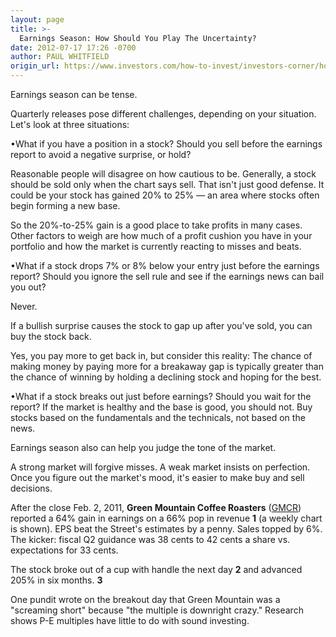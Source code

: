```yaml
---
layout: page
title: >-
  Earnings Season: How Should You Play The Uncertainty?
date: 2012-07-17 17:26 -0700
author: PAUL WHITFIELD
origin_url: https://www.investors.com/how-to-invest/investors-corner/how-to-play-growth-stocks-during-earnings-season
---
```





Earnings season can be tense.


Quarterly releases pose different challenges, depending on your situation. Let's look at three situations:


•What if you have a position in a stock? Should you sell before the earnings report to avoid a negative surprise, or hold?


Reasonable people will disagree on how cautious to be. Generally, a stock should be sold only when the chart says sell. That isn't just good defense. It could be your stock has gained 20% to 25% — an area where stocks often begin forming a new base.


So the 20%-to-25% gain is a good place to take profits in many cases. Other factors to weigh are how much of a profit cushion you have in your portfolio and how the market is currently reacting to misses and beats.


•What if a stock drops 7% or 8% below your entry just before the earnings report? Should you ignore the sell rule and see if the earnings news can bail you out?


Never.


If a bullish surprise causes the stock to gap up after you've sold, you can buy the stock back.


Yes, you pay more to get back in, but consider this reality: The chance of making money by paying more for a breakaway gap is typically greater than the chance of winning by holding a declining stock and hoping for the best.


•What if a stock breaks out just before earnings? Should you wait for the report? If the market is healthy and the base is good, you should not. Buy stocks based on the fundamentals and the technicals, not based on the news.


Earnings season also can help you judge the tone of the market.


A strong market will forgive misses. A weak market insists on perfection. Once you figure out the market's mood, it's easier to make buy and sell decisions.


After the close Feb. 2, 2011, **Green Mountain Coffee Roasters** ([GMCR](https://research.investors.com/quote.aspx?symbol=GMCR)) reported a 64% gain in earnings on a 66% pop in revenue **1** (a weekly chart is shown). EPS beat the Street's estimates by a penny. Sales topped by 6%. The kicker: fiscal Q2 guidance was 38 cents to 42 cents a share vs. expectations for 33 cents.


The stock broke out of a cup with handle the next day **2** and advanced 205% in six months. **3**


One pundit wrote on the breakout day that Green Mountain was a "screaming short" because "the multiple is downright crazy." Research shows P-E multiples have little to do with sound investing.




